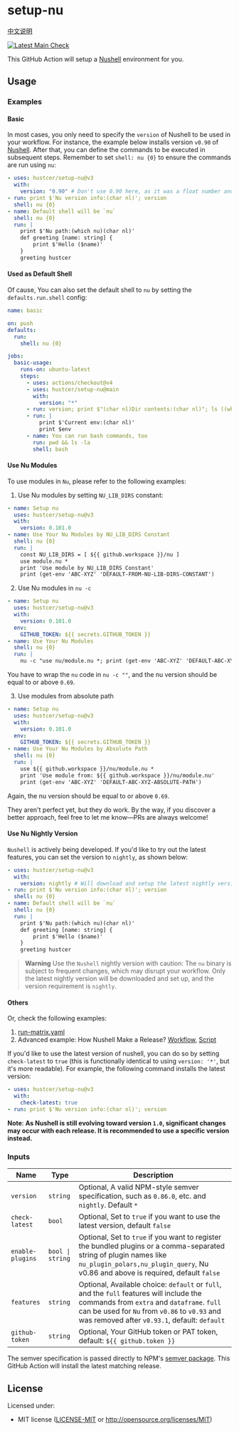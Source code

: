 # setup-nu

[中文说明](README.zh-CN.md)

[![Latest Main Check](https://github.com/hustcer/setup-nu/actions/workflows/main-matrix.yaml/badge.svg)](https://github.com/hustcer/setup-nu/actions/workflows/main-matrix.yaml)

This GitHub Action will setup a [Nushell](https://github.com/nushell/nushell) environment for you.

## Usage

### Examples

#### Basic

In most cases, you only need to specify the `version` of Nushell to be used in your workflow.
For instance, the example below installs version `v0.90` of [Nushell](https://github.com/nushell/nushell).
After that, you can define the commands to be executed in subsequent steps. Remember to set `shell: nu {0}` to ensure the commands are run using `nu`:

```yaml
- uses: hustcer/setup-nu@v3
  with:
    version: "0.90" # Don't use 0.90 here, as it was a float number and will be convert to 0.9, you can use v0.90/0.90.0 or '0.90'
- run: print $'Nu version info:(char nl)'; version
  shell: nu {0}
- name: Default shell will be `nu`
  shell: nu {0}
  run: |
    print $'Nu path:(which nu)(char nl)'
    def greeting [name: string] {
        print $'Hello ($name)'
    }
    greeting hustcer
```

#### Used as Default Shell

Of cause, You can also set the default shell to `nu` by setting the `defaults.run.shell` config:

```yaml
name: basic

on: push
defaults:
  run:
    shell: nu {0}

jobs:
  basic-usage:
    runs-on: ubuntu-latest
    steps:
      - uses: actions/checkout@v4
      - uses: hustcer/setup-nu@main
        with:
          version: "*"
      - run: version; print $"(char nl)Dir contents:(char nl)"; ls ((which nu).path.0 | path dirname)
      - run: |
          print $'Current env:(char nl)'
          print $env
      - name: You can run bash commands, too
        run: pwd && ls -la
        shell: bash
```

#### Use Nu Modules

To use modules in `Nu`, please refer to the following examples:

1. Use Nu modules by setting `NU_LIB_DIRS` constant:

```yaml
- name: Setup nu
  uses: hustcer/setup-nu@v3
  with:
    version: 0.101.0
- name: Use Your Nu Modules by NU_LIB_DIRS Constant
  shell: nu {0}
  run: |
    const NU_LIB_DIRS = [ ${{ github.workspace }}/nu ]
    use module.nu *
    print 'Use module by NU_LIB_DIRS Constant'
    print (get-env 'ABC-XYZ' 'DEFAULT-FROM-NU-LIB-DIRS-CONSTANT')
```

2. Use Nu modules in `nu -c`

```yaml
- name: Setup nu
  uses: hustcer/setup-nu@v3
  with:
    version: 0.101.0
  env:
    GITHUB_TOKEN: ${{ secrets.GITHUB_TOKEN }}
- name: Use Your Nu Modules
  shell: nu {0}
  run: |
    nu -c "use nu/module.nu *; print (get-env 'ABC-XYZ' 'DEFAULT-ABC-XYZ')"
```

You have to wrap the `nu` code in `nu -c ""`, and the nu version should be equal to or above `0.69`.

3. Use modules from absolute path

```yaml
- name: Setup nu
  uses: hustcer/setup-nu@v3
  with:
    version: 0.101.0
  env:
    GITHUB_TOKEN: ${{ secrets.GITHUB_TOKEN }}
- name: Use Your Nu Modules by Absolute Path
  shell: nu {0}
  run: |
    use ${{ github.workspace }}/nu/module.nu *
    print 'Use module from: ${{ github.workspace }}/nu/module.nu'
    print (get-env 'ABC-XYZ' 'DEFAULT-ABC-XYZ-ABSOLUTE-PATH')
```

Again, the nu version should be equal to or above `0.69`.

They aren't perfect yet, but they do work. By the way, if you discover a better approach, feel free to let me know—PRs are always welcome!

#### Use Nu Nightly Version

`Nushell` is actively being developed. If you'd like to try out the latest features, you can set the version to `nightly`, as shown below:

```yaml
- uses: hustcer/setup-nu@v3
  with:
    version: nightly # Will download and setup the latest nightly version of Nushell
- run: print $'Nu version info:(char nl)'; version
  shell: nu {0}
- name: Default shell will be `nu`
  shell: nu {0}
  run: |
    print $'Nu path:(which nu)(char nl)'
    def greeting [name: string] {
        print $'Hello ($name)'
    }
    greeting hustcer
```

> **Warning**
> Use the `Nushell` nightly version with caution: The `nu` binary is subject to frequent changes,
> which may disrupt your workflow. Only the latest nightly version will be downloaded and set up,
> and the version requirement is `nightly`.

#### Others

Or, check the following examples:

1. [run-matrix.yaml](https://github.com/hustcer/setup-nu/blob/main/.github/workflows/release-matrix.yaml)
2. Advanced example: How Nushell Make a Release? [Workflow](https://github.com/nushell/nushell/blob/main/.github/workflows/release.yml), [Script](https://github.com/nushell/nushell/blob/main/.github/workflows/release-pkg.nu)

If you'd like to use the latest version of nushell, you can do so by setting `check-latest` to `true`
(this is functionally identical to using `version: '*'`, but it's more readable). For example, the
following command installs the latest version:

```yaml
- uses: hustcer/setup-nu@v3
  with:
    check-latest: true
- run: print $'Nu version info:(char nl)'; version
```

**Note**: **As Nushell is still evolving toward version `1.0`, significant changes may occur with each release. It is recommended to use a specific version instead.**

### Inputs

| Name             | Type   | Description    |
| ---------------- | ------ | -------------- |
| `version`        | `string` | Optional, A valid NPM-style semver specification, such as `0.86.0`, etc. and `nightly`. Default `*`        |
| `check-latest`   | `bool`   | Optional, Set to `true` if you want to use the latest version, default `false`   |
| `enable-plugins` | `bool \| string`  | Optional, Set to `true` if you want to register the bundled plugins or a comma-separated string of plugin names like `nu_plugin_polars,nu_plugin_query`, Nu v0.86 and above is required, default `false` |
| `features`       | `string` | Optional, Available choice: `default` or `full`, and the `full` features will include the commands from `extra` and `dataframe`. `full` can be used for `Nu` from `v0.86` to `v0.93` and was removed after `v0.93.1`, default: `default` |
| `github-token`   | `string` | Optional, Your GitHub token or PAT token, default: `${{ github.token }}`   |

The semver specification is passed directly to NPM's [semver package](https://www.npmjs.com/package/semver).
This GitHub Action will install the latest matching release.

## License

Licensed under:

- MIT license ([LICENSE-MIT](LICENSE-MIT) or http://opensource.org/licenses/MIT)
